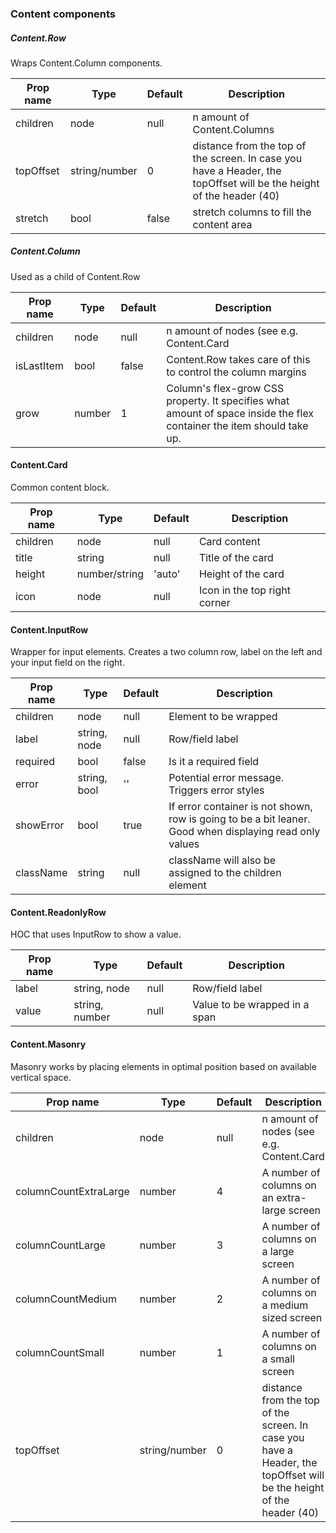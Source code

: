 ### Content components

##### Content.Row
Wraps Content.Column components.

| Prop name                | Type             | Default    | Description                               |
| ------------------------ | ---------------- | ---------- | ------------------------------------------|
| children                 | node             | null       | n amount of Content.Columns               |
| topOffset                | string/number    | 0          | distance from the top of the screen. In case you have a Header, the topOffset will be the height of the header (40) |
| stretch                  | bool             | false      | stretch columns to fill the content area  |

##### Content.Column
Used as a child of Content.Row

| Prop name                | Type             | Default    | Description                               |
| ------------------------ | ---------------- | ---------- | ------------------------------------------|
| children                 | node             | null       | n amount of nodes (see e.g. Content.Card  |
| isLastItem               | bool             | false      | Content.Row takes care of this to control the column margins |
| grow                     | number           | 1          | Column's flex-grow CSS property. It specifies what amount of space inside the flex container the item should take up. |           

#### Content.Card
Common content block.

| Prop name                | Type             | Default    | Description                               |
| ------------------------ | ---------------- | ---------- | ------------------------------------------|
| children                 | node             | null       | Card content                              |
| title                    | string           | null       | Title of the card                         |
| height                   | number/string    | 'auto'     | Height of the card                        |
| icon                     | node             | null       | Icon in the top right corner              |
  
#### Content.InputRow
Wrapper for input elements. Creates a two column row, label on the left and your input field
on the right.

| Prop name                | Type             | Default    | Description                               |
| ------------------------ | ---------------- | ---------- | ------------------------------------------|
| children                 | node             | null       | Element to be wrapped                     |
| label                    | string, node     | null       | Row/field label                           |
| required                 | bool             | false      | Is it a required field                    |
| error                    | string, bool     | ''         | Potential error message. Triggers error styles |
| showError                | bool             | true       | If error container is not shown, row is going to be a bit leaner. Good when displaying read only values |
| className                | string           | null       | className will also be assigned to the children element |

#### Content.ReadonlyRow
HOC that uses InputRow to show a value.

| Prop name                | Type             | Default    | Description                               |
| ------------------------ | ---------------- | ---------- | ------------------------------------------|
| label                    | string, node     | null       | Row/field label                           |
| value                    | string, number   | null       | Value to be wrapped in a span             |

#### Content.Masonry
Masonry works by placing elements in optimal position based on available vertical space.

| Prop name                | Type             | Default    | Description                               |
| ------------------------ | ---------------- | ---------- | ------------------------------------------|
| children                 | node             | null       | n amount of nodes (see e.g. Content.Card  |
| columnCountExtraLarge    | number           | 4          | A number of columns on an extra-large screen |
| columnCountLarge         | number           | 3          | A number of columns on a large screen |
| columnCountMedium        | number           | 2          | A number of columns on a medium sized screen |
| columnCountSmall         | number           | 1          | A number of columns on a small screen |
| topOffset                | string/number    | 0          | distance from the top of the screen. In case you have a Header, the topOffset will be the height of the header (40) |
